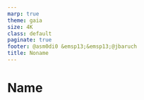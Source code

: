 ```yaml
---
marp: true
theme: gaia
size: 4K
class: default
paginate: true
footer: @asm0di0 &emsp13;&emsp13;@jbaruch
title: Noname
---
```

<!--
_backgroundImage: "linear-gradient(to bottom, #000 0%, #1a2028 50%, #293845 100%)"
_class: lead
_color: white
_paginate: false
_footer: ""
-->

<style>
footer {
    display: table
}
.hljs-variable { color: lightblue }
.hljs-string { color: lightgreen }
.hljs-params { color: lightpink }
</style>

# Name

